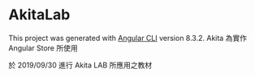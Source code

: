 # AkitaLab

This project was generated with [Angular CLI](https://github.com/angular/angular-cli) version 8.3.2.
Akita 為實作 Angular Store 所使用

於  2019/09/30 進行 Akita LAB 所應用之教材

